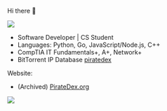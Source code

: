 Hi there 👋

![](https://komarev.com/ghpvc/?username=scaredos&color=blueviolet)

- Software Developer | CS Student
- Languages: Python, Go, JavaScript/Node.js, C++
- CompTIA IT Fundamentals+, A+, Network+
- BitTorrent IP Database [piratedex](https://github.com/scaredos/piratedex)
 

Website:
  - (Archived) [PirateDex.org](https://piratedex.org/)


![](https://github-readme-stats.vercel.app/api/top-langs/?username=scaredos&layout=compact&hide_border=true&langs_count=10&theme=dark)
